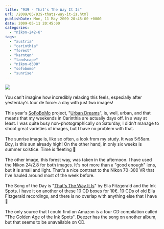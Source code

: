```yaml
---
title: "939 - That's The Way It Is"
url: /2009/05/939-thats-way-it-is.html
publishDate: Mon, 11 May 2009 20:45:00 +0000
date: 2009-05-11 20:45:00
categories: 
  - "nikon-242-8"
tags: 
  - "austria"
  - "carinthia"
  - "forest"
  - "karnten"
  - "landscape"
  - "nikon-d300"
  - "sofobomo"
  - "sunrise"
---
```

<a href="https://d25zfm9zpd7gm5.cloudfront.net/1200x1200/2009/20090509_133327_ps.jpg" target="_blank"><img src="https://d25zfm9zpd7gm5.cloudfront.net/0600x0600/2009/20090509_133327_ps.jpg"/></a><br/><br/>You can't imagine how incredibly relaxing this feels, especially after yesterday's tour de force: a day with just two images!<br/><br/><a href="https://d25zfm9zpd7gm5.cloudfront.net/1200x1200/2009/20090509_055517_ps.jpg" target="_blank"><img alt="" border="0" src="https://d25zfm9zpd7gm5.cloudfront.net/0150x0150/2009/20090509_055517_ps.jpg" style="margin: 10pt 10px 10px 0pt; float: right;"/></a> This year's <a href="http://www.sofobomo.org/" target="_blank">SoFoBoMo</a> project, "<a href="http://www.sofobomo.org/2009/books/amanessinger/urban-dreams-ii/" target="_blank">Urban Dreams</a>", is, well, urban, and that means that my weekends in Carinthia are actually days off. In a way at least. I was quite busy non-photographically on Saturday, I didn't manage to shoot great varieties of images, but I have no problem with that.<br/><br/>The sunrise image is, like so often, a look from my study. It was 5:55am. Boy, is this sun already high! On the other hand, in only six weeks is  summer solstice. Time is fleeting 🙂<br/><br/> The other image, this forest way, was taken in the afternoon. I have used the Nikon 24/2.8 for both images. It's not more than a "good enough" lens, but it is small and light. That's a nice contrast to the Nikon 70-300 VR that I've hauled around most of the week before.<br/><br/>The Song of the Day is "<a href="http://lyricwiki.org/Ella_Fitzgerald:That%27s_The_Way_It_Is" target="_blank">That's The Way It Is</a>" by Ella Fitzgerald and the Ink Spots. I have it on another of these 10 CD boxes for 10€. 10 CDs of old Ella Fitzgerald recordings, and there is no overlap with anything else that I have 🙂<br/><br/>The only source that I could find on Amazon is a four CD compilation called "The Golden Age of the Ink Spots". <a href="http://www.deezer.com/track/that-s-the-way-it-is-T2939584#music/album/285821" target="_blank">Deezer</a> has the song on another album, but that seems to be unavailable on CD.

